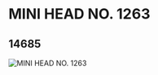# MINI HEAD NO. 1263
## 14685
![MINI HEAD NO. 1263](https://lc-www-live-s.legocdn.com/media/bricks/5/2/6043100.jpg)